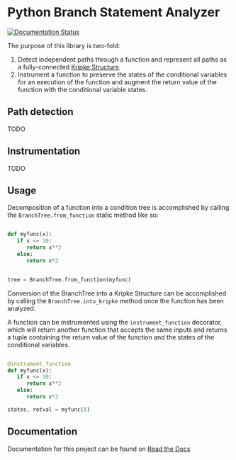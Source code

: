 # Python Branch Statement Analyzer

[![Documentation Status](https://readthedocs.org/projects/branch-statement-analzyer/badge/?version=latest)](https://branch-statement-analzyer.readthedocs.io/en/latest/?badge=latest)

The purpose of this library is two-fold:

1. Detect independent paths through a function and represent all paths as a
   fully-connected [Kripke Structure](https://en.wikipedia.org/wiki/Kripke_structure_(model_checking)).
2. Instrument a function to preserve the states of the conditional variables for
   an execution of the function and augment the return value of the function
   with the conditional variable states.

## Path detection

TODO

## Instrumentation

TODO

## Usage

Decomposition of a function into a condition tree is accomplished by calling
the `BranchTree.from_function` static method like so:

```python

def myfunc(x):
   if x <= 10:
      return x**2
   else:
      return x*2


tree = BranchTree.from_function(myfunc)
```

Conversion of the BranchTree into a Kripke Structure can be accomplished by
calling the `BranchTree.into_kripke` method once the function has been analyzed.

A function can be instrumented using the `instrument_function` decorator, which
will return another function that accepts the same inputs and returns a tuple
containing the return value of the function and the states of the conditional
variables.

```python

@instrument_function
def myfunc(x):
   if x <= 10:
      return x**2
   else:
      return x*2

states, retval = myfunc(8)
```

## Documentation

Documentation for this project can be found on
[Read the Docs](https://branch-statement-analzyer.readthedocs.io)
